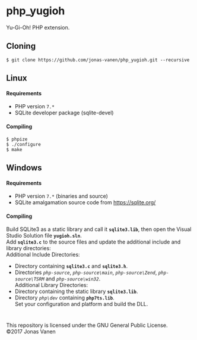 # php_yugioh
Yu-Gi-Oh! PHP extension.

## Cloning
```
$ git clone https://github.com/jonas-vanen/php_yugioh.git --recursive
```

## Linux
#### Requirements
* PHP version `7.*`
* SQLite developer package (sqlite-devel)
#### Compiling
```
$ phpize
$ ./configure
$ make
```

## Windows
#### Requirements
* PHP version `7.*` (binaries and source)
* SQLite amalgamation source code from https://sqlite.org/
#### Compiling
Build SQLite3 as a static library and call it **`sqlite3.lib`**, then open the Visual Studio Solution file **`yugioh.sln`**.  
Add **`sqlite3.c`** to the source files and update the additional include and library directories:  
Additional Include Directories:  
* Directory containing **`sqlite3.c`** and **`sqlite3.h`**.  
* Directories *`php-source`*, *`php-source\main`*, *`php-source\Zend`*, *`php-source\TSRM`* and *`php-source\win32`*.  
Additional Library Directories:  
* Directory containing the static library **`sqlite3.lib`**.  
* Directory *`php\dev`* containing **`php7ts.lib`**.  
Set your configuration and platform and build the DLL.


#
This repository is licensed under the GNU General Public License.  
©2017 Jonas Vanen
